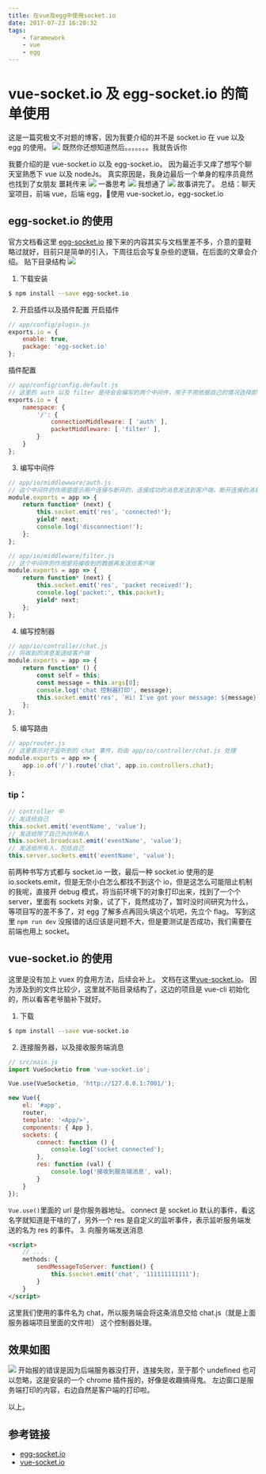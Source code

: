 ```yaml
---
title: 在vue及egg中使用socket.io
date: 2017-07-23 16:20:32
tags:
    - faramework
    - vue
    - egg
---
```

# vue-socket.io 及 egg-socket.io 的简单使用
这是一篇究极文不对题的博客，因为我要介绍的并不是 socket.io 在 vue 以及 egg 的使用。
![](https://ws4.sinaimg.cn/large/006tNc79ly1fhu0l936k7j306s06swec.jpg)
既然你还想知道然后。。。。。。。我就告诉你
<!-- more -->
我要介绍的是 vue-socket.io 以及 egg-socket.io。
因为最近手又痒了想写个聊天室熟悉下 vue 以及 nodeJs。
真实原因是，我身边最后一个单身的程序员竟然也找到了女朋友
噩耗传来
![](https://ws4.sinaimg.cn/large/006tNc79ly1fhtx7zrnzmj306s061wee.jpg)
一番思考
![](https://ws4.sinaimg.cn/large/006tNc79ly1fhtxf5va7qj309106s747.jpg)
我想通了
![](https://ws3.sinaimg.cn/large/006tNc79ly1fhtxgbf9u3j306u06sq2y.jpg)
故事讲完了。
总结：聊天室项目，前端 vue，后端 egg，使用 vue-socket.io，egg-socket.io

## egg-socket.io 的使用
官方文档看这里 [egg-socket.io](https://github.com/eggjs/egg-socket.io)
接下来的内容其实与文档里差不多，介意的童鞋略过就好，目前只是简单的引入，下周往后会写复杂些的逻辑，在后面的文章会介绍。
贴下目录结构
![](https://ws3.sinaimg.cn/large/006tNc79ly1fhtxvvtlg9j30c60osaaa.jpg)

1. 下载安装
```bash
$ npm install --save egg-socket.io
```
2. 开启插件以及插件配置
开启插件
```javascript
// app/config/plugin.js
exports.io = {
    enable: true,
    package: 'egg-socket.io'
};
```
插件配置
```javascript
// app/config/config.default.js
// 这里的 auth 以及 filter 是待会会编写的两个中间件，用于不用依据自己的情况选择即可
exports.io = {
    namespace: {
        '/': {
            connectionMiddleware: [ 'auth' ],
            packetMiddleware: [ 'filter' ],
        }
    }
};
```
3. 编写中间件
```javascript
// app/io/middlewware/auth.js
// 这个中间件的作用是提示用户连接与断开的，连接成功的消息发送到客户端，断开连接的消息在服务端打印
module.exports = app => {
    return function* (next) {
        this.socket.emit('res', 'connected!');
        yield* next;
        console.log('disconnection!');
    };
};

// app/io/middleware/filter.js
// 这个中间件的作用是将接收到的数据再发送给客户端
module.exports = app => {
    return function* (next) {
        this.socket.emit('res', 'packet received!');
        console.log('packet:', this.packet);
        yield* next;
    };
};
```
4. 编写控制器
```javascript
// app/io/controller/chat.js
// 将收到的消息发送给客户端
module.exports = app => {
    return function* () {
        const self = this;
        const message = this.args[0];
        console.log('chat 控制器打印', message);
        this.socket.emit('res', `Hi! I've got your message: ${message}`);
    };
};
```
5. 编写路由
```javascript
// app/router.js
// 这里表示对于监听到的 chat 事件，将由 app/io/controller/chat.js 处理
module.exports = app => {
    app.io.of('/').route('chat', app.io.controllers.chat);
};
```

### tip：
```javascript
// controller 中
// 发送给自己
this.socket.emit('eventName', 'value');
// 发送给除了自己外的所有人
this.socket.broadcast.emit('eventName', 'value');
// 发送给所有人，包括自己
this.server.sockets.emit('eventName', 'value');
```
前两种书写方式都与 socket.io 一致，最后一种 socket.io 使用的是 io.sockets.emit，但是无奈小白怎么都找不到这个 io，但是这怎么可能阻止机制的我呢，直接开 debug 模式，将当前环境下的对象打印出来，找到了一个个 server，里面有 sockets 对象，试了下，竟然成功了，暂时没时间研究为什么，等项目写的差不多了，对 egg 了解多点再回头填这个坑吧，先立个 flag。
写到这里 `npm run dev` 没报错的话应该是问题不大，但是要测试是否成功，我们需要在前端也用上 socket。

## vue-socket.io 的使用
这里是没有加上 vuex 的食用方法，后续会补上。
文档在这里[vue-socket.io](https://github.com/MetinSeylan/Vue-Socket.io)。
因为涉及到的文件比较少，这里就不贴目录结构了，这边的项目是 vue-cli 初始化的，所以看客老爷脑补下就好。

1. 下载
```bash
$ npm install --save vue-socket.io
```
2. 连接服务器，以及接收服务端消息
```javascript
// src/main.js
import VueSocketio from 'vue-socket.io';

Vue.use(VueSocketio, 'http://127.0.0.1:7001/');

new Vue({
    el: '#app',
    router,
    template: '<App/>',
    components: { App },
    sockets: {
        connect: function () {
            console.log('socket connected');
        },
        res: function (val) {
            console.log('接收到服务端消息', val);
        }
    }
});
```
`Vue.use()`里面的 url 是你服务器地址。
connect 是 socket.io 默认的事件，看这名字就知道是干啥的了，另外一个 res 是自定义的监听事件，表示监听服务端发送的名为 res 的事件。
3. 向服务端发送消息
```html
<script>
    // ...
    methods: {
        sendMessageToServer: function() {
            this.$socket.emit('chat', '111111111111');
        }
    }
</script>
```
这里我们使用的事件名为 chat，所以服务端会将这条消息交给 chat.js（就是上面服务器端项目里面的文件啦） 这个控制器处理。

## 效果如图
![](https://ws1.sinaimg.cn/large/006tNc79ly1fhu0etwztjg30zg0k4e8j.gif)
开始报的错误是因为后端服务器没打开，连接失败，至于那个 undefined 也可以忽略，这是安装的一个 chrome 插件报的，好像是收趣搞得鬼。
左边窗口是服务端打印的内容，右边自然是客户端的打印啦。

以上。

## 参考链接
- [egg-socket.io](https://github.com/eggjs/egg-socket.io)
- [vue-socket.io](https://github.com/MetinSeylan/Vue-Socket.io)
